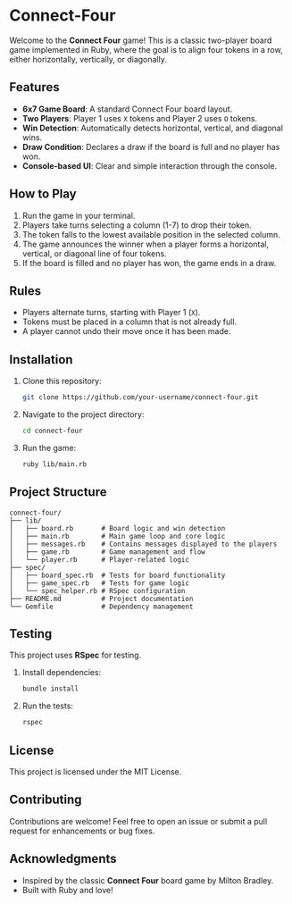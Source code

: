 # Connect-Four

Welcome to the **Connect Four** game! This is a classic two-player board game implemented in Ruby, where the goal is to align four tokens in a row, either horizontally, vertically, or diagonally.

## Features

- **6x7 Game Board**: A standard Connect Four board layout.
- **Two Players**: Player 1 uses `X` tokens and Player 2 uses `O` tokens.
- **Win Detection**: Automatically detects horizontal, vertical, and diagonal wins.
- **Draw Condition**: Declares a draw if the board is full and no player has won.
- **Console-based UI**: Clear and simple interaction through the console.

## How to Play

1. Run the game in your terminal.
2. Players take turns selecting a column (1-7) to drop their token.
3. The token falls to the lowest available position in the selected column.
4. The game announces the winner when a player forms a horizontal, vertical, or diagonal line of four tokens.
5. If the board is filled and no player has won, the game ends in a draw.

## Rules

- Players alternate turns, starting with Player 1 (`X`).
- Tokens must be placed in a column that is not already full.
- A player cannot undo their move once it has been made.

## Installation

1. Clone this repository:

   ```bash
   git clone https://github.com/your-username/connect-four.git
   ```

2. Navigate to the project directory:

   ```bash
   cd connect-four
   ```

3. Run the game:

   ```bash
   ruby lib/main.rb
   ```

## Project Structure



```
connect-four/
├── lib/
│   ├── board.rb       # Board logic and win detection
│   ├── main.rb        # Main game loop and core logic
│   ├── messages.rb    # Contains messages displayed to the players
│   ├── game.rb        # Game management and flow
│   └── player.rb      # Player-related logic
├── spec/
│   ├── board_spec.rb  # Tests for board functionality
│   ├── game_spec.rb   # Tests for game logic
│   └── spec_helper.rb # RSpec configuration
├── README.md          # Project documentation
└── Gemfile            # Dependency management
```



## Testing

This project uses **RSpec** for testing.

1. Install dependencies:

   ```bash
   bundle install
   ```

2. Run the tests:

   ```bash
   rspec
   ```
## License

This project is licensed under the MIT License.

## Contributing

Contributions are welcome! Feel free to open an issue or submit a pull request for enhancements or bug fixes.

## Acknowledgments

- Inspired by the classic **Connect Four** board game by Milton Bradley.
- Built with Ruby and love!
